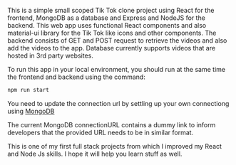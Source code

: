 
This is a simple small scoped Tik Tok clone project using React for the frontend, MongoDB as a database and Express and NodeJS for the backend.
This web app uses functional React components and  also  material-ui library for the Tik Tok like icons and other components. 
The backend consists of GET and POST request to retrieve the videos and also add the videos to the app. Database currently supports videos that are hosted in 3rd party websites.

To run this app in your local environment, you should run at the same time the frontend and backend using the command:
```bash
npm run start
```

You need to update the connection url by settling up your own connectiong using [MongoDB](https://www.mongodb.com/docs/compass/current/connect/)

The current MongoDB connectionURL contains a dummy link to inform developers that the provided URL needs to be in similar format.

This is one of my first full stack projects from which I improved my React and Node Js skills. I hope it will help you learn stuff as well.
